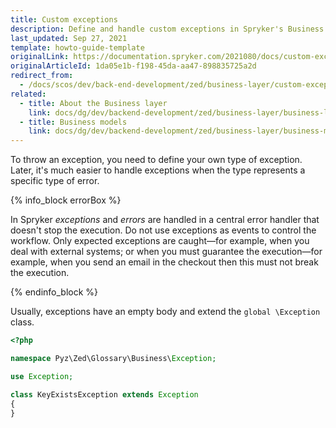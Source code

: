 ```yaml
---
title: Custom exceptions
description: Define and handle custom exceptions in Spryker's Business Layer to streamline error management and ensure clean code. Create and manage  exceptions effectively.
last_updated: Sep 27, 2021
template: howto-guide-template
originalLink: https://documentation.spryker.com/2021080/docs/custom-exceptions
originalArticleId: 1da05e1b-f198-45da-aa47-898835725a2d
redirect_from:
  - /docs/scos/dev/back-end-development/zed/business-layer/custom-exceptions.html
related:
  - title: About the Business layer
    link: docs/dg/dev/backend-development/zed/business-layer/business-layer.html
  - title: Business models
    link: docs/dg/dev/backend-development/zed/business-layer/business-models.html
---
```


To throw an exception, you need to define your own type of exception. Later, it's much easier to handle exceptions when the type represents a specific type of error.

{% info_block errorBox %}

In Spryker *exceptions* and *errors* are handled in a central error handler that doesn't stop the execution. Do not use exceptions as events to control the workflow. Only expected exceptions are caught—for example, when you deal with external systems; or when you must guarantee the execution—for example, when you send an email in the checkout then this must not break the execution.

{% endinfo_block %}

Usually, exceptions have an empty body and extend the `global \Exception` class.

```php
<?php

namespace Pyz\Zed\Glossary\Business\Exception;

use Exception;

class KeyExistsException extends Exception
{
}
```
